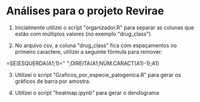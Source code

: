 # Análises para o projeto Revirae

1) Inicialmente utilizei o script "organizador.R" para separar as colunas que estão com múltiplos valores (no exemplo "drug_class")

2) No arquivo csv, a coluna "drug_class" fica com espaçamentos no primeiro caractere, utilizei a seguinte fórmula para remover:

=SE(ESQUERDA(A1;1)=" ";DIREITA(A1;NÚM.CARACT(A1)-1);A1)

3) Utilizei o script "Graficos_por_especie_patogenica.R" para gerar os gráficos de barra por amostra.
   
5) Utilizei o script "heatmap.ipynb" para gerar o dendograma


